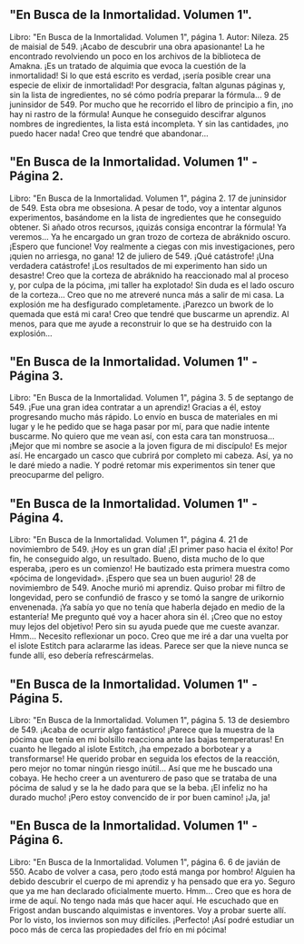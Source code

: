 ## "En Busca de la Inmortalidad. Volumen 1".
Libro: "En Busca de la Inmortalidad. Volumen 1", página 1.
Autor: Nileza.
25 de maisial de 549.
¡Acabo de descubrir una obra apasionante! La he encontrado revolviendo un poco en los archivos de la biblioteca de Amakna. ¡Es un tratado de alquimia que evoca la cuestión de la inmortalidad! Si lo que está escrito es verdad, ¡sería posible crear una especie de elixir de inmortalidad! Por desgracia, faltan algunas páginas y, sin la lista de ingredientes, no sé cómo podría preparar la fórmula...
9 de juninsidor de 549.
Por mucho que he recorrido el libro de principio a fin, ¡no hay ni rastro de la fórmula! Aunque he conseguido descifrar algunos nombres de ingredientes, la lista está incompleta. Y sin las cantidades, ¡no puedo hacer nada! Creo que tendré que abandonar...

## "En Busca de la Inmortalidad. Volumen 1" - Página 2.
Libro: "En Busca de la Inmortalidad. Volumen 1", página 2.
17 de juninsidor de 549.
Esta obra me obsesiona. A pesar de todo, voy a intentar algunos experimentos, basándome en la lista de ingredientes que he conseguido obtener. Si añado otros recursos, ¡quizás consiga encontrar la fórmula! Ya veremos... Ya he encargado un gran trozo de corteza de abráknido oscuro. ¡Espero que funcione! Voy realmente a ciegas con mis investigaciones, pero ¡quien no arriesga, no gana!
12 de juliero de 549.
¡Qué catástrofe! ¡Una verdadera catástrofe! ¡Los resultados de mi experimento han sido un desastre! Creo que la corteza de abráknido ha reaccionado mal al proceso y, por culpa de la pócima, ¡mi taller ha explotado! Sin duda es el lado oscuro de la corteza... Creo que no me atreveré nunca más a salir de mi casa. La explosión me ha desfigurado completamente. ¡Parezco un bwork de lo quemada que está mi cara! Creo que tendré que buscarme un aprendiz. Al menos, para que me ayude a reconstruir lo que se ha destruido con la explosión...

## "En Busca de la Inmortalidad. Volumen 1" - Página 3.
Libro: "En Busca de la Inmortalidad. Volumen 1", página 3.
5 de septango de 549.
¡Fue una gran idea contratar a un aprendiz! Gracias a él, estoy progresando mucho más rápido. Lo envío en busca de materiales en mi lugar y le he pedido que se haga pasar por mí, para que nadie intente buscarme. No quiero que me vean así, con esta cara tan monstruosa... ¡Mejor que mi nombre se asocie a la joven figura de mi discípulo! Es mejor así. He encargado un casco que cubrirá por completo mi cabeza. Así, ya no le daré miedo a nadie. Y podré retomar mis experimentos sin tener que preocuparme del peligro.

## "En Busca de la Inmortalidad. Volumen 1" - Página 4.
Libro: "En Busca de la Inmortalidad. Volumen 1", página 4.
21 de novimiembro de 549.
¡Hoy es un gran día! ¡El primer paso hacia el éxito! Por fin, he conseguido algo, un resultado. Bueno, dista mucho de lo que esperaba, ¡pero es un comienzo! He bautizado esta primera muestra como «pócima de longevidad». ¡Espero que sea un buen augurio!
28 de novimiembro de 549.
Anoche murió mi aprendiz. Quiso probar mi filtro de longevidad, pero se confundió de frasco y se tomó la sangre de urikornio envenenada. ¡Ya sabía yo que no tenía que haberla dejado en medio de la estantería! Me pregunto qué voy a hacer ahora sin él. ¡Creo que no estoy muy lejos del objetivo! Pero sin su ayuda puede que me cueste avanzar. Hmm... Necesito reflexionar un poco. Creo que me iré a dar una vuelta por el islote Estitch para aclararme las ideas. Parece ser que la nieve nunca se funde allí, eso debería refrescármelas.

## "En Busca de la Inmortalidad. Volumen 1" - Página 5.
Libro: "En Busca de la Inmortalidad. Volumen 1", página 5.
13 de desiembro de 549.
¡Acaba de ocurrir algo fantástico! ¡Parece que la muestra de la pócima que tenía en mi bolsillo reacciona ante las bajas temperaturas! En cuanto he llegado al islote Estitch, ¡ha empezado a borbotear y a transformarse! He querido probar en seguida los efectos de la reacción, pero mejor no tomar ningún riesgo inútil... Así que me he buscado una cobaya. He hecho creer a un aventurero de paso que se trataba de una pócima de salud y se la he dado para que se la beba. ¡El infeliz no ha durado mucho! ¡Pero estoy convencido de ir por buen camino! ¡Ja, ja!

## "En Busca de la Inmortalidad. Volumen 1" - Página 6.
Libro: "En Busca de la Inmortalidad. Volumen 1", página 6.
6 de javián de 550.
Acabo de volver a casa, pero ¡todo está manga por hombro! Alguien ha debido descubrir el cuerpo de mi aprendiz y ha pensado que era yo. Seguro que ya me han declarado oficialmente muerto. Hmm... Creo que es hora de irme de aquí. No tengo nada más que hacer aquí. He escuchado que en Frigost andan buscando alquimistas e inventores. Voy a probar suerte allí. Por lo visto, los inviernos son muy difíciles. ¡Perfecto! ¡Así podré estudiar un poco más de cerca las propiedades del frío en mi pócima!